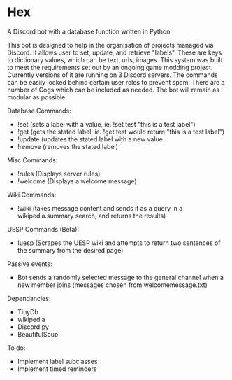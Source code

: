 # Hex
A Discord bot with a database function written in Python

This bot is designed to help in the organisation of projects managed via Discord. It allows user to set, update, and retrieve "labels". These are keys to dictionary values, which can be text, urls, images.
This system was built to meet the requirements set out by an ongoing game modding project. Currently versions of it are running on 3 Discord servers. The commands can be easily locked behind certain user roles to prevent spam. 
There are a number of Cogs which can be included as needed. The bot will remain as modular as possible.

Database Commands:
- !set    (sets a label with a value, ie. !set test "this is a test label")
- !get    (gets the stated label, ie. !get test would return "this is a test label")
- !update (updates the stated label with a new value.
- !remove (removes the stated label)

Misc Commands:
- !rules  (Displays server rules)
- !welcome (Displays a welcome message)

Wiki Commands:
- !wiki (takes message content and sends it as a query in a wikipedia.summary search, and returns the results)

UESP Commands (Beta):
- !uesp (Scrapes the UESP wiki and attempts to return two sentences of the summary from the desired page)

Passive events:
- Bot sends a randomly selected message to the general channel when a new member joins
 (messages chosen from welcomemessage.txt)

Dependancies:
- TinyDb
- wikipedia
- Discord.py
- BeautifulSoup

To do:
- Implement label subclasses
- Implement timed reminders
